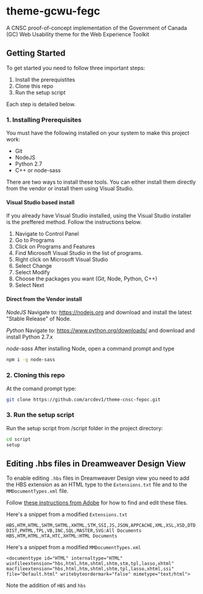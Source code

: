 theme-gcwu-fegc
===============

A CNSC proof-of-concept implementation of the Government of Canada (GC) Web Usability theme for the Web Experience Toolkit

## Getting Started

To get started you need to follow three important steps:

1. Install the prerequistites
2. Clone this repo
3. Run the setup script

Each step is detailed below.

### 1. Installing Prerequisites

You must have the following installed on your system to make this project work:

* Git
* NodeJS
* Python 2.7
* C++ or node-sass

There are two ways to install these tools. 
You can either install them directly from the vendor or install them using
Visual Studio.

#### Visual Studio based install
If you already have Visual Studio installed, using the Visual Studio 
installer is the preffered method. Follow the instructions below.

1. Navigate to Control Panel
2. Go to Programs
3. Click on Programs and Features
4. Find Microsoft Visual Studio in the list of programs.
5. Right click on Microsoft Visual Studio
6. Select Change
7. Select Modify
8. Choose the packages you want (Git, Node, Python, C++)
10. Select Next

#### Direct from the Vendor install

*NodeJS*
Navigate to: https://nodejs.org and download and install the latest "Stable Release" of Node.

*Python*
Navigate to: https://www.python.org/downloads/ and download and install Python 2.7.x 

*node-sass*
After installing Node, open a command prompt and type
```bash
npm i -g node-sass
```

### 2. Cloning this repo
At the comand prompt type:
```bash
git clone https://github.com/arcdev1/theme-cnsc-fepoc.git
```

### 3. Run the setup script
Run the setup script from /script folder in the project directory:
```bash 
cd script
setup
```

## Editing .hbs files in Dreamweaver Design View
To enable editing `.hbs` files in Dreamweaver Design view you need to add
the HBS extension as an HTML type to the `Extensions.txt` file and to the 
`MMDocumentTypes.xml` file.

Follow [these instructions from Adobe](https://helpx.adobe.com/dreamweaver/kb/change-add-recognized-file-extensions.html) for how to find and edit these files.

Here's a snippet from a modified `Extensions.txt`
```
HBS,HTM,HTML,SHTM,SHTML,XHTML,STM,SSI,JS,JSON,APPCACHE,XML,XSL,XSD,DTD,RSS,RDF,LBI,DWT,ASP,ASA,ASPX,ASCX,ASMX,CONFIG,CS,CSS,SCSS,LESS,SASS,CFM,CFML,CFC,TLD,TXT,PHP,PHP3,PHP4,PHP5,PHP-DIST,PHTML,TPL,VB,INC,SQL,MASTER,SVG:All Documents
HBS,HTM,HTML,HTA,HTC,XHTML:HTML Documents
```

Here's a snippet from a modified `MMDocumentTypes.xml`
```
<documenttype id="HTML" internaltype="HTML" winfileextension="hbs,html,htm,shtml,shtm,stm,tpl,lasso,xhtml" macfileextension="hbs,html,htm,shtml,shtm,tpl,lasso,xhtml,ssi" file="Default.html" writebyteordermark="false" mimetype="text/html">
```

Note the addition of `HBS` and `hbs` 